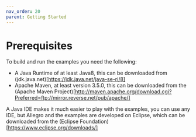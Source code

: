 ```yaml
---
nav_order: 20
parent: Getting Started
---
```

# Prerequisites

To build and run the examples you need the following:

+ A Java Runtime of at least Java8, this can be downloaded from (jdk.java.net)[https://jdk.java.net/java-se-ri/8]
+ Apache Maven, at least version 3.5.0, this can be downloaded from the (Apache Maven Project)[http://maven.apache.org/download.cgi?Preferred=ftp://mirror.reverse.net/pub/apache/]

A Java IDE makes it much easier to play with the examples, you can use any IDE, but Allegro and the examples
are developed on Eclipse, which can be downloaded from the (Eclipse Foundation)[https://www.eclipse.org/downloads/]